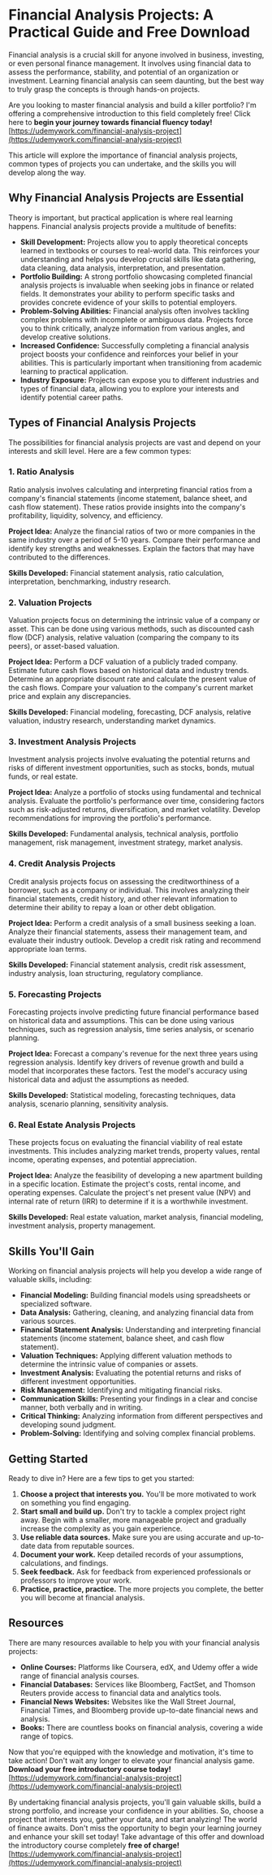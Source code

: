 # Financial Analysis Projects: A Practical Guide and Free Download

Financial analysis is a crucial skill for anyone involved in business, investing, or even personal finance management. It involves using financial data to assess the performance, stability, and potential of an organization or investment. Learning financial analysis can seem daunting, but the best way to truly grasp the concepts is through hands-on projects.

Are you looking to master financial analysis and build a killer portfolio? I'm offering a comprehensive introduction to this field completely free! Click here to **begin your journey towards financial fluency today!** [https://udemywork.com/financial-analysis-project](https://udemywork.com/financial-analysis-project)

This article will explore the importance of financial analysis projects, common types of projects you can undertake, and the skills you will develop along the way.

## Why Financial Analysis Projects are Essential

Theory is important, but practical application is where real learning happens. Financial analysis projects provide a multitude of benefits:

*   **Skill Development:** Projects allow you to apply theoretical concepts learned in textbooks or courses to real-world data. This reinforces your understanding and helps you develop crucial skills like data gathering, data cleaning, data analysis, interpretation, and presentation.
*   **Portfolio Building:** A strong portfolio showcasing completed financial analysis projects is invaluable when seeking jobs in finance or related fields. It demonstrates your ability to perform specific tasks and provides concrete evidence of your skills to potential employers.
*   **Problem-Solving Abilities:** Financial analysis often involves tackling complex problems with incomplete or ambiguous data. Projects force you to think critically, analyze information from various angles, and develop creative solutions.
*   **Increased Confidence:** Successfully completing a financial analysis project boosts your confidence and reinforces your belief in your abilities. This is particularly important when transitioning from academic learning to practical application.
*   **Industry Exposure:** Projects can expose you to different industries and types of financial data, allowing you to explore your interests and identify potential career paths.

## Types of Financial Analysis Projects

The possibilities for financial analysis projects are vast and depend on your interests and skill level. Here are a few common types:

### 1. Ratio Analysis

Ratio analysis involves calculating and interpreting financial ratios from a company's financial statements (income statement, balance sheet, and cash flow statement). These ratios provide insights into the company's profitability, liquidity, solvency, and efficiency.

**Project Idea:** Analyze the financial ratios of two or more companies in the same industry over a period of 5-10 years. Compare their performance and identify key strengths and weaknesses. Explain the factors that may have contributed to the differences.

**Skills Developed:** Financial statement analysis, ratio calculation, interpretation, benchmarking, industry research.

### 2. Valuation Projects

Valuation projects focus on determining the intrinsic value of a company or asset. This can be done using various methods, such as discounted cash flow (DCF) analysis, relative valuation (comparing the company to its peers), or asset-based valuation.

**Project Idea:** Perform a DCF valuation of a publicly traded company. Estimate future cash flows based on historical data and industry trends. Determine an appropriate discount rate and calculate the present value of the cash flows. Compare your valuation to the company's current market price and explain any discrepancies.

**Skills Developed:** Financial modeling, forecasting, DCF analysis, relative valuation, industry research, understanding market dynamics.

### 3. Investment Analysis Projects

Investment analysis projects involve evaluating the potential returns and risks of different investment opportunities, such as stocks, bonds, mutual funds, or real estate.

**Project Idea:** Analyze a portfolio of stocks using fundamental and technical analysis. Evaluate the portfolio's performance over time, considering factors such as risk-adjusted returns, diversification, and market volatility. Develop recommendations for improving the portfolio's performance.

**Skills Developed:** Fundamental analysis, technical analysis, portfolio management, risk management, investment strategy, market analysis.

### 4. Credit Analysis Projects

Credit analysis projects focus on assessing the creditworthiness of a borrower, such as a company or individual. This involves analyzing their financial statements, credit history, and other relevant information to determine their ability to repay a loan or other debt obligation.

**Project Idea:** Perform a credit analysis of a small business seeking a loan. Analyze their financial statements, assess their management team, and evaluate their industry outlook. Develop a credit risk rating and recommend appropriate loan terms.

**Skills Developed:** Financial statement analysis, credit risk assessment, industry analysis, loan structuring, regulatory compliance.

### 5. Forecasting Projects

Forecasting projects involve predicting future financial performance based on historical data and assumptions. This can be done using various techniques, such as regression analysis, time series analysis, or scenario planning.

**Project Idea:** Forecast a company's revenue for the next three years using regression analysis. Identify key drivers of revenue growth and build a model that incorporates these factors. Test the model's accuracy using historical data and adjust the assumptions as needed.

**Skills Developed:** Statistical modeling, forecasting techniques, data analysis, scenario planning, sensitivity analysis.

### 6. Real Estate Analysis Projects

These projects focus on evaluating the financial viability of real estate investments. This includes analyzing market trends, property values, rental income, operating expenses, and potential appreciation.

**Project Idea:** Analyze the feasibility of developing a new apartment building in a specific location. Estimate the project's costs, rental income, and operating expenses. Calculate the project's net present value (NPV) and internal rate of return (IRR) to determine if it is a worthwhile investment.

**Skills Developed:** Real estate valuation, market analysis, financial modeling, investment analysis, property management.

## Skills You'll Gain

Working on financial analysis projects will help you develop a wide range of valuable skills, including:

*   **Financial Modeling:** Building financial models using spreadsheets or specialized software.
*   **Data Analysis:** Gathering, cleaning, and analyzing financial data from various sources.
*   **Financial Statement Analysis:** Understanding and interpreting financial statements (income statement, balance sheet, and cash flow statement).
*   **Valuation Techniques:** Applying different valuation methods to determine the intrinsic value of companies or assets.
*   **Investment Analysis:** Evaluating the potential returns and risks of different investment opportunities.
*   **Risk Management:** Identifying and mitigating financial risks.
*   **Communication Skills:** Presenting your findings in a clear and concise manner, both verbally and in writing.
*   **Critical Thinking:** Analyzing information from different perspectives and developing sound judgment.
*   **Problem-Solving:** Identifying and solving complex financial problems.

## Getting Started

Ready to dive in? Here are a few tips to get you started:

1.  **Choose a project that interests you.** You'll be more motivated to work on something you find engaging.
2.  **Start small and build up.** Don't try to tackle a complex project right away. Begin with a smaller, more manageable project and gradually increase the complexity as you gain experience.
3.  **Use reliable data sources.** Make sure you are using accurate and up-to-date data from reputable sources.
4.  **Document your work.** Keep detailed records of your assumptions, calculations, and findings.
5.  **Seek feedback.** Ask for feedback from experienced professionals or professors to improve your work.
6.  **Practice, practice, practice.** The more projects you complete, the better you will become at financial analysis.

## Resources

There are many resources available to help you with your financial analysis projects:

*   **Online Courses:** Platforms like Coursera, edX, and Udemy offer a wide range of financial analysis courses.
*   **Financial Databases:** Services like Bloomberg, FactSet, and Thomson Reuters provide access to financial data and analytics tools.
*   **Financial News Websites:** Websites like the Wall Street Journal, Financial Times, and Bloomberg provide up-to-date financial news and analysis.
*   **Books:** There are countless books on financial analysis, covering a wide range of topics.

Now that you're equipped with the knowledge and motivation, it's time to take action!  Don't wait any longer to elevate your financial analysis game.  **Download your free introductory course today!** [https://udemywork.com/financial-analysis-project](https://udemywork.com/financial-analysis-project)

By undertaking financial analysis projects, you'll gain valuable skills, build a strong portfolio, and increase your confidence in your abilities. So, choose a project that interests you, gather your data, and start analyzing! The world of finance awaits. Don't miss the opportunity to begin your learning journey and enhance your skill set today! Take advantage of this offer and download the introductory course completely **free of charge!** [https://udemywork.com/financial-analysis-project](https://udemywork.com/financial-analysis-project)
